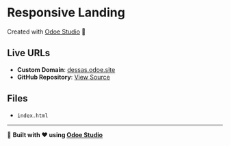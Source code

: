 # Responsive Landing

Created with [Odoe Studio](https://odoe.studio) 🚀

## Live URLs
- **Custom Domain**: [dessas.odoe.site](https://dessas.odoe.site)
- **GitHub Repository**: [View Source](https://github.com/odoedev/odoe-dessas)

## Files
- `index.html`

---

🌟 **Built with ❤️ using [Odoe Studio](https://odoe.studio)**